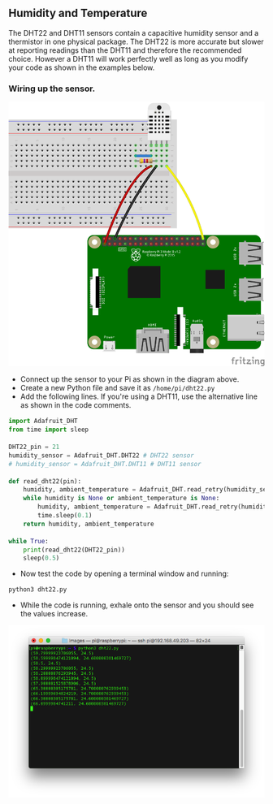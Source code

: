 ## Humidity and Temperature

The DHT22 and DHT11 sensors contain a capacitive humidity sensor and a thermistor in one physical package. The DHT22 is more accurate but slower at reporting readings than the DHT11 and therefore the recommended choice. However a DHT11 will work perfectly well as long as you modify your code as shown in the examples below.

### Wiring up the sensor.

![](images/dht22_bb.png)

- Connect up the sensor to your Pi as shown in the diagram above.
- Create a new Python file and save it as `/home/pi/dht22.py`
- Add the following lines. If you're using a DHT11, use the alternative line as shown in the code comments.

```python
import Adafruit_DHT
from time import sleep

DHT22_pin = 21
humidity_sensor = Adafruit_DHT.DHT22 # DHT22 sensor
# humidity_sensor = Adafruit_DHT.DHT11 # DHT11 sensor

def read_dht22(pin):
    humidity, ambient_temperature = Adafruit_DHT.read_retry(humidity_sensor,pin)
    while humidity is None or ambient_temperature is None:
        humidity, ambient_temperature = Adafruit_DHT.read_retry(humidity_sensor,pin)
        time.sleep(0.1)
    return humidity, ambient_temperature

while True:
    print(read_dht22(DHT22_pin))
    sleep(0.5)
```
- Now test the code by opening a terminal window and running:

```bash
python3 dht22.py
```

- While the code is running, exhale onto the sensor and you should see the values increase. 

![](images/dht22_code_run.png)
